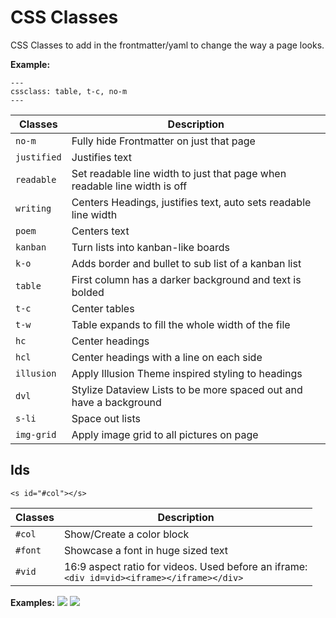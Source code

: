 # CSS Classes
CSS Classes to add in the frontmatter/yaml to change the way a page looks.

**Example:**
```
---
cssclass: table, t-c, no-m
---
```

Classes | Description
---|---|
`no-m` | Fully hide Frontmatter on just that page
`justified` | Justifies text
`readable` | Set readable line width to just that page when readable line width is off
`writing` | Centers Headings, justifies text, auto sets readable line width
`poem` | Centers text
`kanban` | Turn lists into kanban-like boards
`k-o` | Adds border and bullet to sub list of a kanban list
`table` | First column has a darker background and text is bolded
`t-c` | Center tables
`t-w` | Table expands to fill the whole width of the file
`hc` | Center headings
`hcl` | Center headings with a line on each side
`illusion` | Apply Illusion Theme inspired styling to headings
`dvl` | Stylize Dataview Lists to be more spaced out and have a background
`s-li` | Space out lists
`img-grid` | Apply image grid to all pictures on page

## Ids 

`<s id="#col"></s>`

Classes | Description
---|---|
`#col` | Show/Create a color block
`#font` | Showcase a font in huge sized text
`#vid` | 16:9 aspect ratio for videos. Used before an iframe:<br>`<div id=vid><iframe></iframe></div>`

**Examples:**
![](https://i.imgur.com/FHYhFcR.png)
![](https://i.imgur.com/3cSv8c3.png)